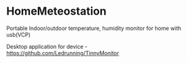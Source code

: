 # HomeMeteostation
Portable Indoor/outdoor temperature, humidity monitor for home with usb(VCP)

Desktop application for device - https://github.com/Ledrunning/TinnyMonitor
